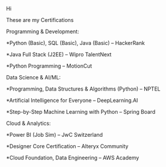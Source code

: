 Hi 

These are my Certifications

Programming & Development:

*Python (Basic), SQL (Basic), Java (Basic) – HackerRank

*Java Full Stack (J2EE) – Wipro TalentNext

*Python Programming – MotionCut


Data Science & AI/ML:

*Programming, Data Structures & Algorithms (Python) – NPTEL

*Artificial Intelligence for Everyone – DeepLearning.AI

*Step-by-Step Machine Learning with Python – Spring Board


Cloud & Analytics:

*Power BI (Job Sim) – JwC Switzerland

*Designer Core Certification – Alteryx Community

*Cloud Foundation, Data Engineering – AWS Academy
